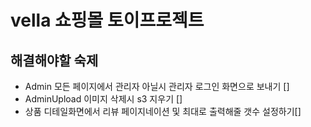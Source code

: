 # vella 쇼핑몰 토이프로젝트

## 해결해야할 숙제

- Admin 모든 페이지에서 관리자 아닐시 관리자 로그인 화면으로 보내기 []
- AdminUpload 이미지 삭제시 s3 지우기 []
- 상품 디테일화면에서 리뷰 페이지네이션 및 최대로 출력해줄 갯수 설정하기[]
